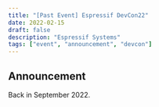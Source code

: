 ```yaml
---
title: "[Past Event] Espressif DevCon22"
date: 2022-02-15
draft: false
description: "Espressif Systems"
tags: ["event", "announcement", "devcon"]
---
```


## Announcement

Back in September 2022.
